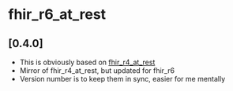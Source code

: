 # fhir_r6_at_rest

## [0.4.0]

* This is obviously based on [fhir_r4_at_rest](https://pub.dev/packages/fhir_r4_at_rest)
* Mirror of fhir_r4_at_rest, but updated for fhir_r6
* Version number is to keep them in sync, easier for me mentally